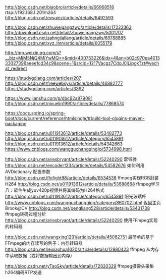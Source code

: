 http://blog.csdn.net/biaobro/article/details/66968518
rtsp://192.168.1.201/h264
http://blog.csdn.net/evsqiezi/article/details/8492593

http://blog.csdn.net/zhuweigangzwg/article/details/17222363                                                                   
http://download.csdn.net/detail/zhuweigangzwg/5001707                                                                              
http://blog.csdn.net/zahngjialiang/article/details/69788885                                                                               
http://blog.csdn.net/xyz_lmn/article/details/6055179

http://mp.weixin.qq.com/s?__biz=MjM5NjQ4MjYwMQ==&mid=400753226&idx=4&sn=b02c970ea401333027396aeee1cd34c9&scene=1&srcid=1217Vacgz7CdoJ0lLipgkTzt#wechat_redirect



https://studygolang.com/articles/207
http://blog.csdn.net/freewebsys/article/details/46882777
https://studygolang.com/articles/3392



https://www.jianshu.com/p/dbc62a879081
http://blog.csdn.net/niyuelin1990/article/details/77868574

https://docs.spring.io/spring-boot/docs/current/reference/htmlsingle/#build-tool-plugins-maven-packaging



http://blog.csdn.net/u011913612/article/details/53482773
http://blog.csdn.net/u011913612/article/category/6545891
http://blog.csdn.net/u011913612/article/details/54342663
https://www.cnblogs.com/wangguchangqing/p/5734998.html

http://blog.csdn.net/ariesbryant/article/details/52240290
雷霄骅
http://blog.csdn.net/encoder1234/article/details/54582676 如何利用 AVDictionary 配置参数
http://blog.csdn.net/flyfight88/article/details/8534536 ffmpeg实现RGB封装H264
http://blog.csdn.net/u011913612/article/details/53688668 ffmpeg学习八：软件生成yuv420p视频并将其编码为H264格式
http://blog.csdn.net/u011913612/article/category/6545891 阳光玻璃杯
http://www.cnblogs.com/wangguchangqing/category/860702.html 返回主页 Brook@CV
http://blog.csdn.net/pengliang528/article/details/53431738 ffmpeg转码过程分析
http://blog.csdn.net/ariesbryant/article/details/52240290  使用FFmpeg实现的转码器

http://blog.csdn.net/wangxing1231/article/details/45062751  最简单的基于FFmpeg的内存读写的例子：内存转码器
http://blog.csdn.net/leixiaohua1020/article/details/12980423 ffmpeg 从内存中读取数据（或将数据输出到内存）

http://blog.csdn.net/yTaoSky/article/details/72820329  ffmpeg摄像头采集h264编码RTP发送
